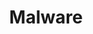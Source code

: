 ---
title: Malware
layout: tag
author_profile: false
taxonomy: Malware
permalink: /detections/malware/
sidebar:
  nav: "detections"
---
